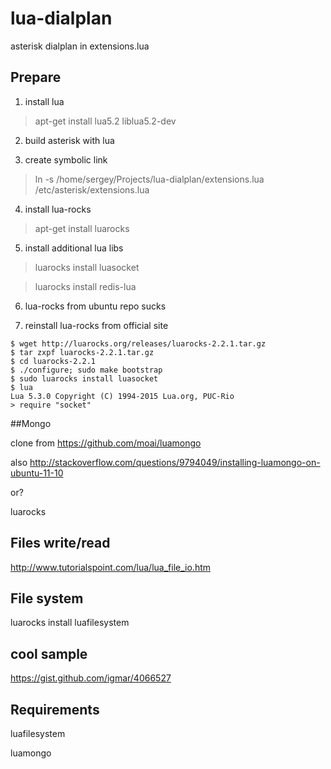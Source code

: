 # lua-dialplan
asterisk dialplan in extensions.lua 


## Prepare

1. install lua

>apt-get install lua5.2 liblua5.2-dev

2. build asterisk with lua

3. create symbolic link

>ln -s /home/sergey/Projects/lua-dialplan/extensions.lua /etc/asterisk/extensions.lua

4. install lua-rocks

>apt-get install luarocks

5. install additional lua libs

>luarocks install luasocket

>luarocks install redis-lua



6. lua-rocks from ubuntu repo sucks

7. reinstall lua-rocks from official site
`````
$ wget http://luarocks.org/releases/luarocks-2.2.1.tar.gz
$ tar zxpf luarocks-2.2.1.tar.gz
$ cd luarocks-2.2.1
$ ./configure; sudo make bootstrap
$ sudo luarocks install luasocket
$ lua
Lua 5.3.0 Copyright (C) 1994-2015 Lua.org, PUC-Rio
> require "socket"

`````




##Mongo


clone from https://github.com/moai/luamongo

also http://stackoverflow.com/questions/9794049/installing-luamongo-on-ubuntu-11-10

or?

luarocks 


## Files write/read

http://www.tutorialspoint.com/lua/lua_file_io.htm


## File system

luarocks install luafilesystem




## cool sample 

https://gist.github.com/igmar/4066527





## Requirements

luafilesystem

luamongo
